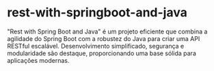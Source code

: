# rest-with-springboot-and-java
"Rest with Spring Boot and Java" é um projeto eficiente que combina a agilidade do Spring Boot com a robustez do Java para criar uma API RESTful escalável. Desenvolvimento simplificado, segurança e modularidade são destaque, proporcionando uma base sólida para aplicações modernas.
